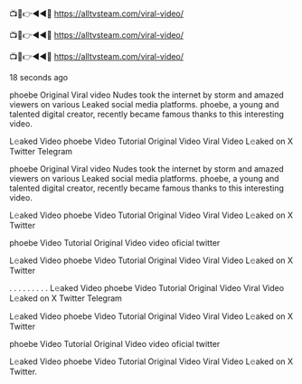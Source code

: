 📺📱👉◄◄🔴  https://alltvsteam.com/viral-video/

📺📱👉◄◄🔴  https://alltvsteam.com/viral-video/

📺📱👉◄◄🔴  https://alltvsteam.com/viral-video/

18 seconds ago

phoebe Original Viral video Nudes took the internet by storm and amazed viewers on various Leaked social media platforms. phoebe, a young and talented digital creator, recently became famous thanks to this interesting video.

L𝚎aked Video phoebe Video Tutorial Original Video Viral Video L𝚎aked on X Twitter Telegram

phoebe Original Viral video Nudes took the internet by storm and amazed viewers on various Leaked social media platforms. phoebe, a young and talented digital creator, recently became famous thanks to this interesting video.

L𝚎aked Video phoebe Video Tutorial Original Video Viral Video L𝚎aked on X Twitter

phoebe Video Tutorial Original Video video oficial twitter

L𝚎aked Video phoebe Video Tutorial Original Video Viral Video L𝚎aked on X Twitter

. . . . . . . . . L𝚎aked Video phoebe Video Tutorial Original Video Viral Video L𝚎aked on X Twitter Telegram

L𝚎aked Video phoebe Video Tutorial Original Video Viral Video L𝚎aked on X Twitter

phoebe Video Tutorial Original Video video oficial twitter

L𝚎aked Video phoebe Video Tutorial Original Video Viral Video L𝚎aked on X Twitter.
